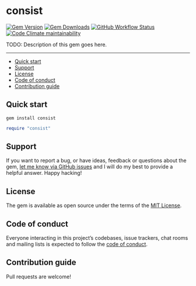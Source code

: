 # consist

[![Gem Version](https://img.shields.io/gem/v/consist)](https://rubygems.org/gems/consist)
[![Gem Downloads](https://img.shields.io/gem/dt/consist)](https://www.ruby-toolbox.com/projects/consist)
[![GitHub Workflow Status](https://img.shields.io/github/actions/workflow/status/johnmcdowall/consist/ci.yml)](https://github.com/johnmcdowall/consist/actions/workflows/ci.yml)
[![Code Climate maintainability](https://img.shields.io/codeclimate/maintainability/johnmcdowall/consist)](https://codeclimate.com/github/johnmcdowall/consist)

TODO: Description of this gem goes here.

---

- [Quick start](#quick-start)
- [Support](#support)
- [License](#license)
- [Code of conduct](#code-of-conduct)
- [Contribution guide](#contribution-guide)

## Quick start

```
gem install consist
```

```ruby
require "consist"
```

## Support

If you want to report a bug, or have ideas, feedback or questions about the gem, [let me know via GitHub issues](https://github.com/johnmcdowall/consist/issues/new) and I will do my best to provide a helpful answer. Happy hacking!

## License

The gem is available as open source under the terms of the [MIT License](LICENSE.txt).

## Code of conduct

Everyone interacting in this project’s codebases, issue trackers, chat rooms and mailing lists is expected to follow the [code of conduct](CODE_OF_CONDUCT.md).

## Contribution guide

Pull requests are welcome!
